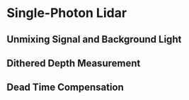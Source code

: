 
# Single-Photon Lidar
## Unmixing Signal and Background Light

## Dithered Depth Measurement

## Dead Time Compensation

